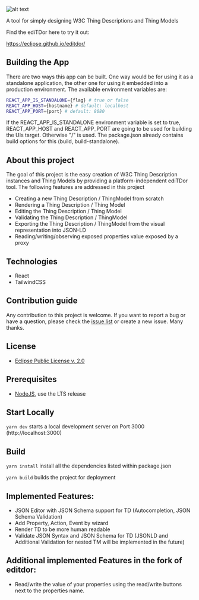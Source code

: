 ![alt text](https://github.com/eclipse/editdor/blob/master/logo/1585_ediTDor_logo.png "ediTDor logo")

A tool for simply designing W3C Thing Descriptions and Thing Models

Find the ediTDor here to try it out: 

https://eclipse.github.io/editdor/

## Building the App
There are two ways this app can be built. One way would be for using it as a standalone application, the 
other one for using it embedded into a production environment.
The available environment variables are:
``` bash
REACT_APP_IS_STANDALONE={flag} # true or false
REACT_APP_HOST={hostname} # default: localhost
REACT_APP_PORT={port} # default: 8080
```

If the REACT_APP_IS_STANDALONE environment variable is set to true, REACT_APP_HOST and REACT_APP_PORT are going to be
used for building the UIs target. Otherwise "/" is used.
The package.json already contains build options for this (build, build-standalone).

## About this project

The goal of this project is the easy creation of W3C Thing Description instances and Thing Models by providing a platform-independent ediTDor tool. The following features are addressed in this project

- Creating a new Thing Description / ThingModel from scratch
- Rendering a Thing Description / Thing Model
- Editing the Thing Description / Thing Model
- Validating the Thing Description / ThingModel
- Exporting the Thing Description / ThingModel from the visual representation into JSON-LD
- Reading/writing/observing exposed properties value exposed by a proxy


## Technologies
- React
- TailwindCSS

## Contribution guide
Any contribution to this project is welcome. If you want to report a bug or have a question, please check the [issue list](https://github.com/eclipse/editdor/issues) or create a new issue. Many thanks. 

## License
* [Eclipse Public License v. 2.0](http://www.eclipse.org/legal/epl-2.0)
  
## Prerequisites
* [NodeJS](https://nodejs.org/), use the LTS release


## Start Locally
`yarn dev` starts a local development server on Port 3000 (http://localhost:3000)

## Build
`yarn install` install all the dependencies listed within package.json

`yarn build` builds the project for deployment

## Implemented Features: 
* JSON Editor with JSON Schema support for TD (Autocompletion, JSON Schema Validation)
* Add Property, Action, Event by wizard
* Render TD to be more human readable
* Validate JSON Syntax and JSON Schema for TD (JSONLD and Additional Validation for nested TM will be implemented in the future)

## Additional implemented Features in the fork of editdor: 

* Read/write the value of your properties using the read/write buttons next to the properties name.
